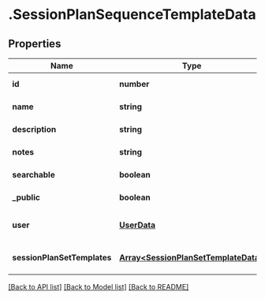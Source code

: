 # .SessionPlanSequenceTemplateData

## Properties

Name | Type | Description | Notes
------------ | ------------- | ------------- | -------------
**id** | **number** |  | [default to undefined]
**name** | **string** |  | [default to undefined]
**description** | **string** |  | [default to undefined]
**notes** | **string** |  | [default to undefined]
**searchable** | **boolean** |  | [default to undefined]
**_public** | **boolean** |  | [default to undefined]
**user** | [**UserData**](UserData.md) |  | [optional] [default to undefined]
**sessionPlanSetTemplates** | [**Array&lt;SessionPlanSetTemplateData&gt;**](SessionPlanSetTemplateData.md) |  | [optional] [default to undefined]


[[Back to API list]](../README.md#documentation-for-api-endpoints) [[Back to Model list]](../README.md#documentation-for-models) [[Back to README]](../README.md)
